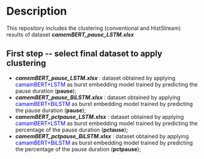 # Description

This repository includes the clustering (conventional and HistStream) results of dataset **_camemBERT_pause_LSTM.xlsx_**

## First step -- select final dataset to apply clustering

- **_camemBERT_pause_LSTM.xlsx_** : dataset obtained by applying <font color="blue">camamBERT+LSTM</font> as burst embedding model trained by predicting the pause duration (**pause**);
- **_camemBERT_pause_BiLSTM.xlsx_** : dataset obtained by applying <font color="blue">camamBERT+BiLSTM</font> as burst embedding model trained by predicting the pause duration (**pause**);
- **_camemBERT_pctpause_LSTM.xlsx_** : dataset obtained by applying <font color="blue">camamBERT+LSTM</font> as burst embedding model trained by predicting the percentage of the pause duration (**pctause**);
- **_camemBERT_pctpause_BiLSTM.xlsx_** : dataset obtained by applying <font color="blue">camamBERT+BiLSTM</font> as burst embedding model trained by predicting the percentage of the pause duration (**pctpause**);

